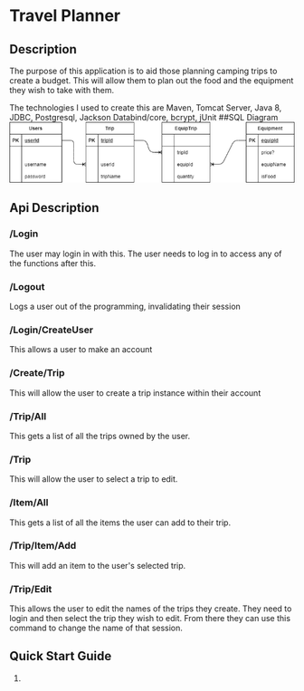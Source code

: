 # Travel Planner
## Description

The purpose of this application is to aid those planning camping trips to create a budget.
This will allow them to plan out the food and the equipment they wish to take with them.

The technologies I used to create this are Maven, Tomcat Server, Java 8, JDBC, Postgresql, Jackson Databind/core, bcrypt, jUnit
##SQL Diagram
![Sql Diagram](sql_image.png)
## Api Description
### /Login
The user may login in with this. The user needs to log in to access any of the functions after this.
### /Logout
Logs a user out of the programming, invalidating their session
### /Login/CreateUser
This allows a user to make an account
### /Create/Trip
This will allow the user to create a trip instance within their account
### /Trip/All
This gets a list of all the trips owned by the user.
### /Trip
This will allow the user to select a trip to edit.
### /Item/All
This gets a list of all the items the user can add to their trip.
### /Trip/Item/Add
This will add an item to the user's selected trip.
### /Trip/Edit
This allows the user to edit the names of the trips they create.
They need to login and then select the trip they wish to edit. From there they can use this command to change the name of that session.
## Quick Start Guide
1. 